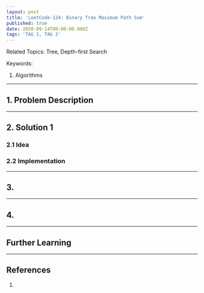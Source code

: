 ```yaml
---
layout: post
title: 'LeetCode-124: Binary Tree Maximum Path Sum'
published: true
date: 2020-09-14T00:00:00.000Z
tags: 'TAG 1, TAG 2'
---
```


Related Topics: Tree, Depth-first Search


Keywords:

1. Algorithms

<!--more-->

---

## 1. Problem Description



---

## 2. Solution 1

### 2.1 Idea


### 2.2 Implementation


---

## 3. 

---

## 4. 

---

## Further Learning

---

## References

1.
